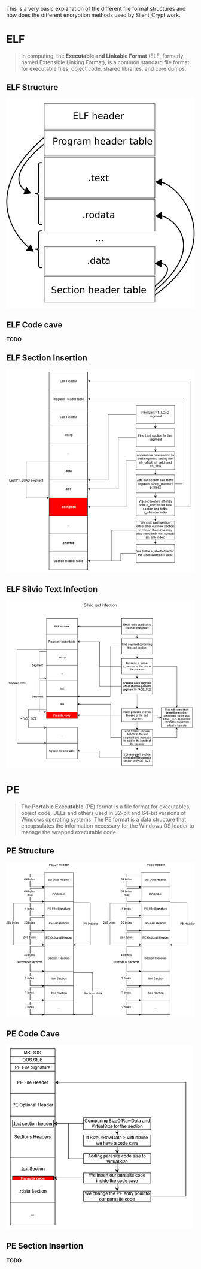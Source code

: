 This is a very basic explanation of the different file format structures and how does the different encryption methods used by Silent_Crypt work.

# ELF

> In computing, the **Executable and Linkable Format** (ELF, formerly named Extensible Linking Format), is a common standard file format for executable files, object code, shared libraries, and core dumps.

## ELF Structure

![ELF Structure](resources/elf_structure.svg)

## ELF Code cave

**TODO**

## ELF Section Insertion

![ELF Section Insertion](resources/ELF_Section_Insertion.png)

## ELF Silvio Text Infection

![ELF Silvio Text Infection](resources/ELF_Silvio_text_infection.png)

# PE

> The **Portable Executable** (PE) format is a file format for executables, object code, DLLs and others used in 32-bit and 64-bit versions of Windows operating systems. The PE format is a data structure that encapsulates the information necessary for the Windows OS loader to manage the wrapped executable code.

## PE Structure

![PE Structure](resources/PE_structure.png)

## PE Code Cave

![PE Code Cave](resources/PE_Code_cave.png)

## PE Section Insertion

**TODO**
